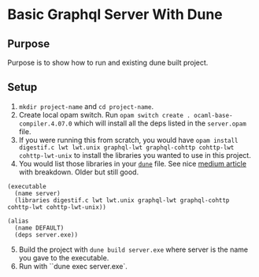 # Basic Graphql Server With Dune

## Purpose

Purpose is to show how to run and existing dune built project.

## Setup

1. `mkdir project-name` and `cd project-name`.
2. Create local opam switch. Run `opam switch create . ocaml-base-compiler.4.07.0` which will install all the deps listed in the `server.opam` file.
3. If you were running this from scratch, you would have `opam install digestif.c lwt lwt.unix graphql-lwt graphql-cohttp cohttp-lwt cohttp-lwt-unix` to install the libraries you wanted to use in this project.
4. You would list those libraries in your [`dune`](./dune) file. See nice [medium article](https://medium.com/@bobbypriambodo/starting-an-ocaml-app-project-using-dune-d4f74e291de8) with breakdown. Older but still good.


```dune
(executable
  (name server)
  (libraries digestif.c lwt lwt.unix graphql-lwt graphql-cohttp cohttp-lwt cohttp-lwt-unix))

(alias
  (name DEFAULT)
  (deps server.exe))
```

5. Build the project with `dune build server.exe` where server is the name you gave to the executable.
6. Run with ``dune exec server.exe`.

